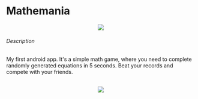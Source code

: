 # Mathemania
<p align="center">
  <img src="https://user-images.githubusercontent.com/128220324/230606915-d2abe97c-8427-40a7-a074-6ab3bfff8483.png"></p>

###### Description
My first android app. It's a simple math game, where you need to complete randomly generated equations in 5 seconds. Beat your records and compete with your friends.
<br><br>
<p align="center">
  <img src="https://user-images.githubusercontent.com/128220324/230607267-d164ae21-fc70-48ae-b8fd-7d7c853af88b.png"></p>

